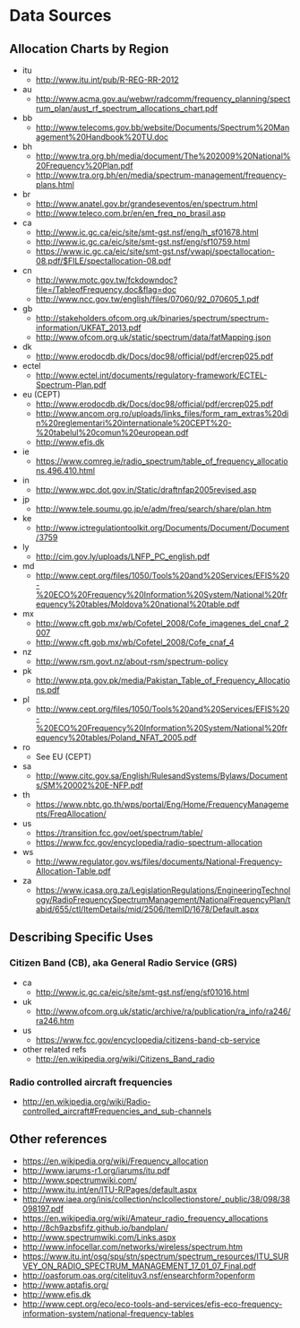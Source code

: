 Data Sources
============

Allocation Charts by Region
---------------------------

- itu
  - http://www.itu.int/pub/R-REG-RR-2012 
- au
  - http://www.acma.gov.au/webwr/radcomm/frequency_planning/spectrum_plan/aust_rf_spectrum_allocations_chart.pdf
- bb
  - http://www.telecoms.gov.bb/website/Documents/Spectrum%20Management%20Handbook%20TU.doc
- bh
  - http://www.tra.org.bh/media/document/The%202009%20National%20Frequency%20Plan.pdf
  - http://www.tra.org.bh/en/media/spectrum-management/frequency-plans.html
- br
  - http://www.anatel.gov.br/grandeseventos/en/spectrum.html
  - http://www.teleco.com.br/en/en_freq_no_brasil.asp  
- ca
  - http://www.ic.gc.ca/eic/site/smt-gst.nsf/eng/h_sf01678.html
  - http://www.ic.gc.ca/eic/site/smt-gst.nsf/eng/sf10759.html
  - https://www.ic.gc.ca/eic/site/smt-gst.nsf/vwapj/spectallocation-08.pdf/$FILE/spectallocation-08.pdf
- cn
  - http://www.motc.gov.tw/fckdowndoc?file=/TableofFrequency.doc&flag=doc
  - http://www.ncc.gov.tw/english/files/07060/92_070605_1.pdf
- gb
  - http://stakeholders.ofcom.org.uk/binaries/spectrum/spectrum-information/UKFAT_2013.pdf
  - http://www.ofcom.org.uk/static/spectrum/data/fatMapping.json  
- dk
  - http://www.erodocdb.dk/Docs/doc98/official/pdf/ercrep025.pdf
- ectel
  - http://www.ectel.int/documents/regulatory-framework/ECTEL-Spectrum-Plan.pdf
- eu (CEPT)
  - http://www.erodocdb.dk/Docs/doc98/official/pdf/ercrep025.pdf  
  - http://www.ancom.org.ro/uploads/links_files/form_ram_extras%20din%20reglementari%20internationale%20CEPT%20-%20tabelul%20comun%20european.pdf
  - http://www.efis.dk 
- ie
  - https://www.comreg.ie/radio_spectrum/table_of_frequency_allocations.496.410.html
- in 
  - http://www.wpc.dot.gov.in/Static/draftnfap2005revised.asp
- jp
  - http://www.tele.soumu.go.jp/e/adm/freq/search/share/plan.htm
- ke
  - http://www.ictregulationtoolkit.org/Documents/Document/Document/3759
- ly
  - http://cim.gov.ly/uploads/LNFP_PC_english.pdf
- md
  - http://www.cept.org/files/1050/Tools%20and%20Services/EFIS%20-%20ECO%20Frequency%20Information%20System/National%20frequency%20tables/Moldova%20national%20table.pdf  
- mx
  - http://www.cft.gob.mx/wb/Cofetel_2008/Cofe_imagenes_del_cnaf_2007
  - http://www.cft.gob.mx/wb/Cofetel_2008/Cofe_cnaf_4
- nz
  - http://www.rsm.govt.nz/about-rsm/spectrum-policy
- pk
  -  http://www.pta.gov.pk/media/Pakistan_Table_of_Frequency_Allocations.pdf
- pl
  - http://www.cept.org/files/1050/Tools%20and%20Services/EFIS%20-%20ECO%20Frequency%20Information%20System/National%20frequency%20tables/Poland_NFAT_2005.pdf
- ro  
  - See EU (CEPT)
- sa
  - http://www.citc.gov.sa/English/RulesandSystems/Bylaws/Documents/SM%20002%20E-NFP.pdf
- th
  - https://www.nbtc.go.th/wps/portal/Eng/Home/FrequencyManagements/FreqAllocation/
- us
  - https://transition.fcc.gov/oet/spectrum/table/
  - https://www.fcc.gov/encyclopedia/radio-spectrum-allocation
- ws
  - http://www.regulator.gov.ws/files/documents/National-Frequency-Allocation-Table.pdf
- za
  - https://www.icasa.org.za/LegislationRegulations/EngineeringTechnology/RadioFrequencySpectrumManagement/NationalFrequencyPlan/tabid/655/ctl/ItemDetails/mid/2506/ItemID/1678/Default.aspx

Describing Specific Uses
------------------------  

### Citizen Band (CB), aka General Radio Service (GRS)
  - ca
    - http://www.ic.gc.ca/eic/site/smt-gst.nsf/eng/sf01016.html
  - uk
    - http://www.ofcom.org.uk/static/archive/ra/publication/ra_info/ra246/ra246.htm
  - us
    - https://www.fcc.gov/encyclopedia/citizens-band-cb-service    
  - other related refs
    - http://en.wikipedia.org/wiki/Citizens_Band_radio
  
### Radio controlled aircraft frequencies
  - http://en.wikipedia.org/wiki/Radio-controlled_aircraft#Frequencies_and_sub-channels  
  
Other references
----------------

- https://en.wikipedia.org/wiki/Frequency_allocation
- http://www.iarums-r1.org/iarums/itu.pdf
- http://www.spectrumwiki.com/
- http://www.itu.int/en/ITU-R/Pages/default.aspx
- http://www.iaea.org/inis/collection/nclcollectionstore/_public/38/098/38098197.pdf
- https://en.wikipedia.org/wiki/Amateur_radio_frequency_allocations
- http://8ch9azbsfifz.github.io/bandplan/
- http://www.spectrumwiki.com/Links.aspx
- http://www.infocellar.com/networks/wireless/spectrum.htm
- https://www.itu.int/osg/spu/stn/spectrum/spectrum_resources/ITU_SURVEY_ON_RADIO_SPECTRUM_MANAGEMENT_17_01_07_Final.pdf
- http://oasforum.oas.org/citelituv3.nsf/ensearchform?openform
- http://www.aptafis.org/
- http://www.efis.dk
- http://www.cept.org/eco/eco-tools-and-services/efis-eco-frequency-information-system/national-frequency-tables
  
  
